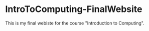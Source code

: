 # IntroToComputing-FinalWebsite
 This is my final webiste for the course "Introduction to Computing".

